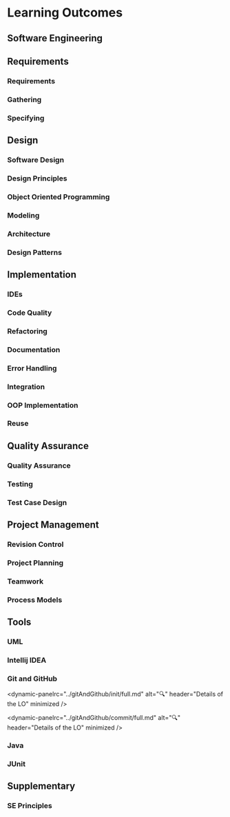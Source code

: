 <link rel="stylesheet" href="{{baseUrl}}/css/textbook.css">

<div class="website-content">

# Learning Outcomes

## Software Engineering

<dynamic-panel src="../softwareEngineering/prosAndCons/full.md" alt=":mag:" header="Details of the LO" minimized /><include src="../softwareEngineering/prosAndCons/outcomes.md" inline />


## Requirements

### Requirements

<dynamic-panel src="../requirements/introduction/full.md" alt=":mag:" header="Details of the LO" minimized /><include src="../requirements/introduction/outcomes.md" inline />

<dynamic-panel src="../requirements/nonFunctionalRequirements/full.md" alt=":mag:" header="Details of the LO" minimized /><include src="../requirements/nonFunctionalRequirements/outcomes.md" inline />

<dynamic-panel src="../requirements/prioritizing/full.md" alt=":mag:" header="Details of the LO" minimized /><include src="../requirements/prioritizing/outcomes.md" inline />

<dynamic-panel src="../requirements/quality/full.md" alt=":mag:" header="Details of the LO" minimized /><include src="../requirements/quality/outcomes.md" inline />


### Gathering

<dynamic-panel src="../gatheringRequirements/brainstorming/full.md" alt=":mag:" header="Details of the LO" minimized /><include src="../gatheringRequirements/brainstorming/outcomes.md" inline />

<dynamic-panel src="../gatheringRequirements/userSurveys/full.md" alt=":mag:" header="Details of the LO" minimized /><include src="../gatheringRequirements/userSurveys/outcomes.md" inline />

<dynamic-panel src="../gatheringRequirements/observation/full.md" alt=":mag:" header="Details of the LO" minimized /><include src="../gatheringRequirements/observation/outcomes.md" inline />

<dynamic-panel src="../gatheringRequirements/interviews/full.md" alt=":mag:" header="Details of the LO" minimized /><include src="../gatheringRequirements/interviews/outcomes.md" inline />

<dynamic-panel src="../gatheringRequirements/focusGroups/full.md" alt=":mag:" header="Details of the LO" minimized /><include src="../gatheringRequirements/focusGroups/outcomes.md" inline />

<dynamic-panel src="../gatheringRequirements/prototyping/full.md" alt=":mag:" header="Details of the LO" minimized /><include src="../gatheringRequirements/prototyping/outcomes.md" inline />

<dynamic-panel src="../gatheringRequirements/productSurveys/full.md" alt=":mag:" header="Details of the LO" minimized /><include src="../gatheringRequirements/productSurveys/outcomes.md" inline />


### Specifying

<dynamic-panel src="../specifyingRequirements/prose/what/full.md" alt=":mag:" header="Details of the LO" minimized /><include src="../specifyingRequirements/prose/what/outcomes.md" inline />

<dynamic-panel src="../specifyingRequirements/featureList/what/full.md" alt=":mag:" header="Details of the LO" minimized /><include src="../specifyingRequirements/featureList/what/outcomes.md" inline />


<dynamic-panel src="../specifyingRequirements/userStories/introduction/full.md" alt=":mag:" header="Details of the LO" minimized /><include src="../specifyingRequirements/userStories/introduction/outcomes.md" inline />

<dynamic-panel src="../specifyingRequirements/userStories/details/full.md" alt=":mag:" header="Details of the LO" minimized /><include src="../specifyingRequirements/userStories/details/outcomes.md" inline />

<dynamic-panel src="../specifyingRequirements/userStories/usage/full.md" alt=":mag:" header="Details of the LO" minimized /><include src="../specifyingRequirements/userStories/usage/outcomes.md" inline />


<dynamic-panel src="../specifyingRequirements/useCases/introduction/full.md" alt=":mag:" header="Details of the LO" minimized /><include src="../specifyingRequirements/useCases/introduction/outcomes.md" inline />

<dynamic-panel src="../specifyingRequirements/useCases/identifying/full.md" alt=":mag:" header="Details of the LO" minimized /><include src="../specifyingRequirements/useCases/identifying/outcomes.md" inline />

<dynamic-panel src="../specifyingRequirements/useCases/details/full.md" alt=":mag:" header="Details of the LO" minimized /><include src="../specifyingRequirements/useCases/details/outcomes.md" inline />

<dynamic-panel src="../specifyingRequirements/useCases/usage/full.md" alt=":mag:" header="Details of the LO" minimized /><include src="../specifyingRequirements/useCases/usage/outcomes.md" inline />


<dynamic-panel src="../specifyingRequirements/glossary/what/full.md" alt=":mag:" header="Details of the LO" minimized /><include src="../specifyingRequirements/glossary/what/outcomes.md" inline />

<dynamic-panel src="../specifyingRequirements/supplementaryRequirements/what/full.md" alt=":mag:" header="Details of the LO" minimized /><include src="../specifyingRequirements/supplementaryRequirements/what/outcomes.md" inline />


## Design

### Software Design

<dynamic-panel src="../design/introduction/basic/full.md" alt=":mag:" header="Details of the LO" minimized /><include src="../design/introduction/basic/outcomes.md" inline />

<dynamic-panel src="../design/introduction/multilevelDesign/full.md" alt=":mag:" header="Details of the LO" minimized /><include src="../design/introduction/multilevelDesign/outcomes.md" inline />

<dynamic-panel src="../design/introduction/topDownBottomUp/full.md" alt=":mag:" header="Details of the LO" minimized /><include src="../design/introduction/topDownBottomUp/outcomes.md" inline />

<dynamic-panel src="../design/introduction/agileDesign/full.md" alt=":mag:" header="Details of the LO" minimized /><include src="../design/introduction/agileDesign/outcomes.md" inline />


### Design Principles

<dynamic-panel src="../designPrinciples/abstraction/what/full.md" alt=":mag:" header="Details of the LO" minimized /><include src="../designPrinciples/abstraction/what/outcomes.md" inline />

<dynamic-panel src="../designPrinciples/coupling/what/full.md" alt=":mag:" header="Details of the LO" minimized /><include src="../designPrinciples/coupling/what/outcomes.md" inline />

<dynamic-panel src="../designPrinciples/coupling/why/full.md" alt=":mag:" header="Details of the LO" minimized /><include src="../designPrinciples/coupling/why/outcomes.md" inline />

<dynamic-panel src="../designPrinciples/coupling/how/full.md" alt=":mag:" header="Details of the LO" minimized /><include src="../designPrinciples/coupling/how/outcomes.md" inline />

<dynamic-panel src="../designPrinciples/coupling/types/full.md" alt=":mag:" header="Details of the LO" minimized /><include src="../designPrinciples/coupling/types/outcomes.md" inline />

<dynamic-panel src="../designPrinciples/cohesion/how/full.md" alt=":mag:" header="Details of the LO" minimized /><include src="../designPrinciples/cohesion/how/outcomes.md" inline />

<dynamic-panel src="../designPrinciples/cohesion/what/full.md" alt=":mag:" header="Details of the LO" minimized /><include src="../designPrinciples/cohesion/what/outcomes.md" inline />

<dynamic-panel src="../designPrinciples/cohesion/why/full.md" alt=":mag:" header="Details of the LO" minimized /><include src="../designPrinciples/cohesion/why/outcomes.md" inline />

<dynamic-panel src="../designPrinciples/dependencyInversionPrinciple/what/full.md" alt=":mag:" header="Details of the LO" minimized /><include src="../designPrinciples/dependencyInversionPrinciple/what/outcomes.md" inline />

<dynamic-panel src="../designPrinciples/openClosedPrinciple/what/full.md" alt=":mag:" header="Details of the LO" minimized /><include src="../designPrinciples/openClosedPrinciple/what/outcomes.md" inline />


### Object Oriented Programming

<dynamic-panel src="../oopDesign/introduction/full.md" alt=":mag:" header="Details of the LO" minimized /><include src="../oopDesign/introduction/outcomes.md" inline />


<dynamic-panel src="../oopDesign/objects/basic/full.md" alt=":mag:" header="Details of the LO" minimized /><include src="../oopDesign/objects/basic/outcomes.md" inline />

<dynamic-panel src="../oopDesign/objects/abstraction/full.md" alt=":mag:" header="Details of the LO" minimized /><include src="../oopDesign/objects/abstraction/outcomes.md" inline />

<dynamic-panel src="../oopDesign/objects/encapsulation/full.md" alt=":mag:" header="Details of the LO" minimized /><include src="../oopDesign/objects/encapsulation/outcomes.md" inline />


<dynamic-panel src="../oopDesign/classes/basic/full.md" alt=":mag:" header="Details of the LO" minimized /><include src="../oopDesign/classes/basic/outcomes.md" inline />

<dynamic-panel src="../oopDesign/classes/classLevelMembers/full.md" alt=":mag:" header="Details of the LO" minimized /><include src="../oopDesign/classes/classLevelMembers/outcomes.md" inline />

<dynamic-panel src="../oopDesign/classes/enumerations/full.md" alt=":mag:" header="Details of the LO" minimized /><include src="../oopDesign/classes/enumerations/outcomes.md" inline />


<dynamic-panel src="../oopDesign/associations/basic/full.md" alt=":mag:" header="Details of the LO" minimized /><include src="../oopDesign/associations/basic/outcomes.md" inline />

<dynamic-panel src="../oopDesign/associations/navigability/full.md" alt=":mag:" header="Details of the LO" minimized /><include src="../oopDesign/associations/navigability/outcomes.md" inline />

<dynamic-panel src="../oopDesign/associations/multiplicity/full.md" alt=":mag:" header="Details of the LO" minimized /><include src="../oopDesign/associations/multiplicity/outcomes.md" inline />

<dynamic-panel src="../oopDesign/associations/dependencies/full.md" alt=":mag:" header="Details of the LO" minimized /><include src="../oopDesign/associations/dependencies/outcomes.md" inline />

<dynamic-panel src="../oopDesign/associations/composition/full.md" alt=":mag:" header="Details of the LO" minimized /><include src="../oopDesign/associations/composition/outcomes.md" inline />

<dynamic-panel src="../oopDesign/associations/aggregation/full.md" alt=":mag:" header="Details of the LO" minimized /><include src="../oopDesign/associations/aggregation/outcomes.md" inline />

<dynamic-panel src="../oopDesign/associations/associationClasses/full.md" alt=":mag:" header="Details of the LO" minimized /><include src="../oopDesign/associations/associationClasses/outcomes.md" inline />


<dynamic-panel src="../oopDesign/inheritance/basic/full.md" alt=":mag:" header="Details of the LO" minimized /><include src="../oopDesign/inheritance/basic/outcomes.md" inline />

<dynamic-panel src="../oopDesign/inheritance/overriding/full.md" alt=":mag:" header="Details of the LO" minimized /><include src="../oopDesign/inheritance/overriding/outcomes.md" inline />

<dynamic-panel src="../oopDesign/inheritance/overloading/full.md" alt=":mag:" header="Details of the LO" minimized /><include src="../oopDesign/inheritance/overloading/outcomes.md" inline />

<dynamic-panel src="../oopDesign/inheritance/interfaces/full.md" alt=":mag:" header="Details of the LO" minimized /><include src="../oopDesign/inheritance/interfaces/outcomes.md" inline />

<dynamic-panel src="../oopDesign/inheritance/abstractClasses/full.md" alt=":mag:" header="Details of the LO" minimized /><include src="../oopDesign/inheritance/abstractClasses/outcomes.md" inline />

<dynamic-panel src="../oopDesign/inheritance/dynamicAndStaticBinding/full.md" alt=":mag:" header="Details of the LO" minimized /><include src="../oopDesign/inheritance/dynamicAndStaticBinding/outcomes.md" inline />

<dynamic-panel src="../oopDesign/inheritance/substitutability/full.md" alt=":mag:" header="Details of the LO" minimized /><include src="../oopDesign/inheritance/substitutability/outcomes.md" inline />


<dynamic-panel src="../oopDesign/polymorphism/introduction/full.md" alt=":mag:" header="Details of the LO" minimized /><include src="../oopDesign/polymorphism/introduction/outcomes.md" inline />

<dynamic-panel src="../oopDesign/polymorphism/basic/full.md" alt=":mag:" header="Details of the LO" minimized /><include src="../oopDesign/polymorphism/basic/outcomes.md" inline />

<dynamic-panel src="../oopDesign/polymorphism/mechanism/full.md" alt=":mag:" header="Details of the LO" minimized /><include src="../oopDesign/polymorphism/mechanism/outcomes.md" inline />


<dynamic-panel src="../oopDesign/conceptualizingSolution/introduction/full.md" alt=":mag:" header="Details of the LO" minimized /><include src="../oopDesign/conceptualizingSolution/introduction/outcomes.md" inline />

<dynamic-panel src="../oopDesign/conceptualizingSolution/basic/full.md" alt=":mag:" header="Details of the LO" minimized /><include src="../oopDesign/conceptualizingSolution/basic/outcomes.md" inline />

<dynamic-panel src="../oopDesign/conceptualizingSolution/intermediate/full.md" alt=":mag:" header="Details of the LO" minimized /><include src="../oopDesign/conceptualizingSolution/intermediate/outcomes.md" inline />


<dynamic-panel src="../oopDesign/faq/full.md" alt=":mag:" header="Details of the LO" minimized /><include src="../oopDesign/faq/outcomes.md" inline />


### Modeling

<dynamic-panel src="../modeling/introduction/what/full.md" alt=":mag:" header="Details of the LO" minimized /><include src="../modeling/introduction/what/outcomes.md" inline />

<dynamic-panel src="../modeling/introduction/how/full.md" alt=":mag:" header="Details of the LO" minimized /><include src="../modeling/introduction/how/outcomes.md" inline />

<dynamic-panel src="../modeling/introduction/umlModels/full.md" alt=":mag:" header="Details of the LO" minimized /><include src="../modeling/introduction/umlModels/outcomes.md" inline />


<dynamic-panel src="../modeling/modelingStructures/classDiagramsBasic/full.md" alt=":mag:" header="Details of the LO" minimized /><include src="../modeling/modelingStructures/classDiagramsBasic/outcomes.md" inline />

<dynamic-panel src="../modeling/modelingStructures/classDiagramsIntermediate/full.md" alt=":mag:" header="Details of the LO" minimized /><include src="../modeling/modelingStructures/classDiagramsIntermediate/outcomes.md" inline />

<dynamic-panel src="../modeling/modelingStructures/classDiagramsAdvanced/full.md" alt=":mag:" header="Details of the LO" minimized /><include src="../modeling/modelingStructures/classDiagramsAdvanced/outcomes.md" inline />


<dynamic-panel src="../modeling/modelingStructures/objectDiagrams/full.md" alt=":mag:" header="Details of the LO" minimized /><include src="../modeling/modelingStructures/objectDiagrams/outcomes.md" inline />


<dynamic-panel src="../modeling/modelingStructures/objectOrientedDomainModels/full.md" alt=":mag:" header="Details of the LO" minimized /><include src="../modeling/modelingStructures/objectOrientedDomainModels/outcomes.md" inline />


<dynamic-panel src="../modeling/modelingStructures/deploymentDiagrams/full.md" alt=":mag:" header="Details of the LO" minimized /><include src="../modeling/modelingStructures/deploymentDiagrams/outcomes.md" inline />

<dynamic-panel src="../modeling/modelingStructures/componentDiagrams/full.md" alt=":mag:" header="Details of the LO" minimized /><include src="../modeling/modelingStructures/componentDiagrams/outcomes.md" inline />

<dynamic-panel src="../modeling/modelingStructures/packageDiagrams/full.md" alt=":mag:" header="Details of the LO" minimized /><include src="../modeling/modelingStructures/packageDiagrams/outcomes.md" inline />

<dynamic-panel src="../modeling/modelingStructures/compositeStructureDiagrams/full.md" alt=":mag:" header="Details of the LO" minimized /><include src="../modeling/modelingStructures/compositeStructureDiagrams/outcomes.md" inline />


<dynamic-panel src="../modeling/modelingBehaviors/activityDiagrams/full.md" alt=":mag:" header="Details of the LO" minimized /><include src="../modeling/modelingBehaviors/activityDiagrams/outcomes.md" inline />


<dynamic-panel src="../modeling/modelingBehaviors/sequenceDiagramsBasic/full.md" alt=":mag:" header="Details of the LO" minimized /><include src="../modeling/modelingBehaviors/sequenceDiagramsBasic/outcomes.md" inline />

<dynamic-panel src="../modeling/modelingBehaviors/sequenceDiagramsIntermediate/full.md" alt=":mag:" header="Details of the LO" minimized /><include src="../modeling/modelingBehaviors/sequenceDiagramsIntermediate/outcomes.md" inline />

<dynamic-panel src="../modeling/modelingBehaviors/sequenceDiagramsAdvanced/full.md" alt=":mag:" header="Details of the LO" minimized /><include src="../modeling/modelingBehaviors/sequenceDiagramsAdvanced/outcomes.md" inline />


<dynamic-panel src="../modeling/modelingBehaviors/useCaseDiagrams/full.md" alt=":mag:" header="Details of the LO" minimized /><include src="../modeling/modelingBehaviors/useCaseDiagrams/outcomes.md" inline />


<dynamic-panel src="../modeling/modelingBehaviors/timingDiagrams/full.md" alt=":mag:" header="Details of the LO" minimized /><include src="../modeling/modelingBehaviors/timingDiagrams/outcomes.md" inline />

<dynamic-panel src="../modeling/modelingBehaviors/interactionOverviewDiagrams/full.md" alt=":mag:" header="Details of the LO" minimized /><include src="../modeling/modelingBehaviors/interactionOverviewDiagrams/outcomes.md" inline />

<dynamic-panel src="../modeling/modelingBehaviors/communicationDiagrams/full.md" alt=":mag:" header="Details of the LO" minimized /><include src="../modeling/modelingBehaviors/communicationDiagrams/outcomes.md" inline />

<dynamic-panel src="../modeling/modelingBehaviors/stateMachineDiagrams/full.md" alt=":mag:" header="Details of the LO" minimized /><include src="../modeling/modelingBehaviors/stateMachineDiagrams/outcomes.md" inline />


### Architecture

<dynamic-panel src="../architecture/introduction/what/full.md" alt=":mag:" header="Details of the LO" minimized /><include src="../architecture/introduction/what/outcomes.md" inline />

<dynamic-panel src="../architecture/architectureDiagrams/reading/full.md" alt=":mag:" header="Details of the LO" minimized /><include src="../architecture/architectureDiagrams/reading/outcomes.md" inline />

<dynamic-panel src="../architecture/architectureDiagrams/drawing/full.md" alt=":mag:" header="Details of the LO" minimized /><include src="../architecture/architectureDiagrams/drawing/outcomes.md" inline />


<dynamic-panel src="../architecture/architecturalStyles/introduction/what/full.md" alt=":mag:" header="Details of the LO" minimized /><include src="../architecture/architecturalStyles/introduction/what/outcomes.md" inline />

<dynamic-panel src="../architecture/architecturalStyles/nTier/what/full.md" alt=":mag:" header="Details of the LO" minimized /><include src="../architecture/architecturalStyles/nTier/what/outcomes.md" inline />

<dynamic-panel src="../architecture/architecturalStyles/clientServer/what/full.md" alt=":mag:" header="Details of the LO" minimized /><include src="../architecture/architecturalStyles/clientServer/what/outcomes.md" inline />

<dynamic-panel src="../architecture/architecturalStyles/transactionProcessing/what/full.md" alt=":mag:" header="Details of the LO" minimized /><include src="../architecture/architecturalStyles/transactionProcessing/what/outcomes.md" inline />

<dynamic-panel src="../architecture/architecturalStyles/serviceOriented/what/full.md" alt=":mag:" header="Details of the LO" minimized /><include src="../architecture/architecturalStyles/serviceOriented/what/outcomes.md" inline />

<dynamic-panel src="../architecture/architecturalStyles/eventDriven/what/full.md" alt=":mag:" header="Details of the LO" minimized /><include src="../architecture/architecturalStyles/eventDriven/what/outcomes.md" inline />

<dynamic-panel src="../architecture/architecturalStyles/more/moreStyles/full.md" alt=":mag:" header="Details of the LO" minimized /><include src="../architecture/architecturalStyles/more/moreStyles/outcomes.md" inline />

<dynamic-panel src="../architecture/architecturalStyles/more/usingStyles/full.md" alt=":mag:" header="Details of the LO" minimized /><include src="../architecture/architecturalStyles/more/usingStyles/outcomes.md" inline />


### Design Patterns

<dynamic-panel src="../designPatterns/introduction/what/full.md" alt=":mag:" header="Details of the LO" minimized /><include src="../designPatterns/introduction/what/outcomes.md" inline />

<dynamic-panel src="../designPatterns/introduction/format/full.md" alt=":mag:" header="Details of the LO" minimized /><include src="../designPatterns/introduction/format/outcomes.md" inline />


<dynamic-panel src="../designPatterns/singleton/what/full.md" alt=":mag:" header="Details of the LO" minimized /><include src="../designPatterns/singleton/what/outcomes.md" inline />

<dynamic-panel src="../designPatterns/singleton/implementation/full.md" alt=":mag:" header="Details of the LO" minimized /><include src="../designPatterns/singleton/implementation/outcomes.md" inline />

<dynamic-panel src="../designPatterns/singleton/application/full.md" alt=":mag:" header="Details of the LO" minimized /><include src="../designPatterns/singleton/application/outcomes.md" inline />

<dynamic-panel src="../designPatterns/singleton/evaluation/full.md" alt=":mag:" header="Details of the LO" minimized /><include src="../designPatterns/singleton/evaluation/outcomes.md" inline />


<dynamic-panel src="../designPatterns/abstractionOccurrence/what/full.md" alt=":mag:" header="Details of the LO" minimized /><include src="../designPatterns/abstractionOccurrence/what/outcomes.md" inline />


<dynamic-panel src="../designPatterns/facade/what/full.md" alt=":mag:" header="Details of the LO" minimized /><include src="../designPatterns/facade/what/outcomes.md" inline />


<dynamic-panel src="../designPatterns/command/what/full.md" alt=":mag:" header="Details of the LO" minimized /><include src="../designPatterns/command/what/outcomes.md" inline />


<dynamic-panel src="../designPatterns/modelViewController/what/full.md" alt=":mag:" header="Details of the LO" minimized /><include src="../designPatterns/modelViewController/what/outcomes.md" inline />


<dynamic-panel src="../designPatterns/observer/what/full.md" alt=":mag:" header="Details of the LO" minimized /><include src="../designPatterns/observer/what/outcomes.md" inline />


<dynamic-panel src="../designPatterns/more/combiningDesignPatterns/full.md" alt=":mag:" header="Details of the LO" minimized /><include src="../designPatterns/more/combiningDesignPatterns/outcomes.md" inline />

<dynamic-panel src="../designPatterns/more/otherDesignPatterns/full.md" alt=":mag:" header="Details of the LO" minimized /><include src="../designPatterns/more/otherDesignPatterns/outcomes.md" inline />

<dynamic-panel src="../designPatterns/more/usingDesignPatterns/full.md" alt=":mag:" header="Details of the LO" minimized /><include src="../designPatterns/more/usingDesignPatterns/outcomes.md" inline />

<dynamic-panel src="../designPatterns/more/otherTypesOfPatterns/full.md" alt=":mag:" header="Details of the LO" minimized /><include src="../designPatterns/more/otherTypesOfPatterns/outcomes.md" inline />


## Implementation

### IDEs

<dynamic-panel src="../ides/introduction/what/full.md" alt=":mag:" header="Details of the LO" minimized /><include src="../ides/introduction/what/outcomes.md" inline />

<dynamic-panel src="../ides/debugging/what/full.md" alt=":mag:" header="Details of the LO" minimized /><include src="../ides/debugging/what/outcomes.md" inline />


### Code Quality

<dynamic-panel src="../codeQuality/introduction/basic/full.md" alt=":mag:" header="Details of the LO" minimized /><include src="../codeQuality/introduction/basic/outcomes.md" inline />


<dynamic-panel src="../codeQuality/maximiseReadability/introduction/full.md" alt=":mag:" header="Details of the LO" minimized /><include src="../codeQuality/maximiseReadability/introduction/outcomes.md" inline />

<dynamic-panel src="../codeQuality/maximiseReadability/basic/full.md" alt=":mag:" header="Details of the LO" minimized /><include src="../codeQuality/maximiseReadability/basic/outcomes.md" inline />

<dynamic-panel src="../codeQuality/maximiseReadability/intermediate/full.md" alt=":mag:" header="Details of the LO" minimized /><include src="../codeQuality/maximiseReadability/intermediate/outcomes.md" inline />

<dynamic-panel src="../codeQuality/maximiseReadability/advanced/full.md" alt=":mag:" header="Details of the LO" minimized /><include src="../codeQuality/maximiseReadability/advanced/outcomes.md" inline />


<dynamic-panel src="../codeQuality/followStandard/introduction/full.md" alt=":mag:" header="Details of the LO" minimized /><include src="../codeQuality/followStandard/introduction/outcomes.md" inline />

<dynamic-panel src="../codeQuality/followStandard/basic/full.md" alt=":mag:" header="Details of the LO" minimized /><include src="../codeQuality/followStandard/basic/outcomes.md" inline />

<dynamic-panel src="../codeQuality/followStandard/intermediate/full.md" alt=":mag:" header="Details of the LO" minimized /><include src="../codeQuality/followStandard/intermediate/outcomes.md" inline />


<dynamic-panel src="../codeQuality/nameWell/introduction/full.md" alt=":mag:" header="Details of the LO" minimized /><include src="../codeQuality/nameWell/introduction/outcomes.md" inline />

<dynamic-panel src="../codeQuality/nameWell/basic/full.md" alt=":mag:" header="Details of the LO" minimized /><include src="../codeQuality/nameWell/basic/outcomes.md" inline />

<dynamic-panel src="../codeQuality/nameWell/intermediate/full.md" alt=":mag:" header="Details of the LO" minimized /><include src="../codeQuality/nameWell/intermediate/outcomes.md" inline />


<dynamic-panel src="../codeQuality/avoidShortcuts/introduction/full.md" alt=":mag:" header="Details of the LO" minimized /><include src="../codeQuality/avoidShortcuts/introduction/outcomes.md" inline />

<dynamic-panel src="../codeQuality/avoidShortcuts/basic/full.md" alt=":mag:" header="Details of the LO" minimized /><include src="../codeQuality/avoidShortcuts/basic/outcomes.md" inline />

<dynamic-panel src="../codeQuality/avoidShortcuts/intermediate/full.md" alt=":mag:" header="Details of the LO" minimized /><include src="../codeQuality/avoidShortcuts/intermediate/outcomes.md" inline />


<dynamic-panel src="../codeQuality/commentMinimally/introduction/full.md" alt=":mag:" header="Details of the LO" minimized /><include src="../codeQuality/commentMinimally/introduction/outcomes.md" inline />

<dynamic-panel src="../codeQuality/commentMinimally/basic/full.md" alt=":mag:" header="Details of the LO" minimized /><include src="../codeQuality/commentMinimally/basic/outcomes.md" inline />

<dynamic-panel src="../codeQuality/commentMinimally/intermediate/full.md" alt=":mag:" header="Details of the LO" minimized /><include src="../codeQuality/commentMinimally/intermediate/outcomes.md" inline />


### Refactoring

<dynamic-panel src="../refactoring/what/full.md" alt=":mag:" header="Details of the LO" minimized /><include src="../refactoring/what/outcomes.md" inline />

<dynamic-panel src="../refactoring/how/full.md" alt=":mag:" header="Details of the LO" minimized /><include src="../refactoring/how/outcomes.md" inline />

<dynamic-panel src="../refactoring/when/full.md" alt=":mag:" header="Details of the LO" minimized /><include src="../refactoring/when/outcomes.md" inline />


### Documentation

<dynamic-panel src="../documentation/introduction/what/full.md" alt=":mag:" header="Details of the LO" minimized /><include src="../documentation/introduction/what/outcomes.md" inline />


<dynamic-panel src="../documentation/guidelines/goTopDown/what/full.md" alt=":mag:" header="Details of the LO" minimized /><include src="../documentation/guidelines/goTopDown/what/outcomes.md" inline />

<dynamic-panel src="../documentation/guidelines/goTopDown/why/full.md" alt=":mag:" header="Details of the LO" minimized /><include src="../documentation/guidelines/goTopDown/why/outcomes.md" inline />

<dynamic-panel src="../documentation/guidelines/goTopDown/how/full.md" alt=":mag:" header="Details of the LO" minimized /><include src="../documentation/guidelines/goTopDown/how/outcomes.md" inline />


<dynamic-panel src="../documentation/guidelines/aimForComprehensibility/what/full.md" alt=":mag:" header="Details of the LO" minimized /><include src="../documentation/guidelines/aimForComprehensibility/what/outcomes.md" inline />

<dynamic-panel src="../documentation/guidelines/aimForComprehensibility/how/full.md" alt=":mag:" header="Details of the LO" minimized /><include src="../documentation/guidelines/aimForComprehensibility/how/outcomes.md" inline />


<dynamic-panel src="../documentation/guidelines/documentMinimally/how/full.md" alt=":mag:" header="Details of the LO" minimized /><include src="../documentation/guidelines/documentMinimally/how/outcomes.md" inline />

<dynamic-panel src="../documentation/guidelines/documentMinimally/what/full.md" alt=":mag:" header="Details of the LO" minimized /><include src="../documentation/guidelines/documentMinimally/what/outcomes.md" inline />


<dynamic-panel src="../documentation/tools/javaDoc/how/full.md" alt=":mag:" header="Details of the LO" minimized /><include src="../documentation/tools/javaDoc/how/outcomes.md" inline />

<dynamic-panel src="../documentation/tools/javaDoc/what/full.md" alt=":mag:" header="Details of the LO" minimized /><include src="../documentation/tools/javaDoc/what/outcomes.md" inline />


<dynamic-panel src="../documentation/tools/markdown/what/full.md" alt=":mag:" header="Details of the LO" minimized /><include src="../documentation/tools/markdown/what/outcomes.md" inline />

<dynamic-panel src="../documentation/tools/markdown/how/full.md" alt=":mag:" header="Details of the LO" minimized /><include src="../documentation/tools/markdown/how/outcomes.md" inline />


<dynamic-panel src="../documentation/tools/asciiDoc/what/full.md" alt=":mag:" header="Details of the LO" minimized /><include src="../documentation/tools/asciiDoc/what/outcomes.md" inline />


### Error Handling

<dynamic-panel src="../errorHandling/introduction/what/full.md" alt=":mag:" header="Details of the LO" minimized /><include src="../errorHandling/introduction/what/outcomes.md" inline />


<dynamic-panel src="../errorHandling/exceptions/what/full.md" alt=":mag:" header="Details of the LO" minimized /><include src="../errorHandling/exceptions/what/outcomes.md" inline />

<dynamic-panel src="../errorHandling/exceptions/how/full.md" alt=":mag:" header="Details of the LO" minimized /><include src="../errorHandling/exceptions/how/outcomes.md" inline />

<dynamic-panel src="../errorHandling/exceptions/when/full.md" alt=":mag:" header="Details of the LO" minimized /><include src="../errorHandling/exceptions/when/outcomes.md" inline />


<dynamic-panel src="../errorHandling/assertions/what/full.md" alt=":mag:" header="Details of the LO" minimized /><include src="../errorHandling/assertions/what/outcomes.md" inline />

<dynamic-panel src="../errorHandling/assertions/how/full.md" alt=":mag:" header="Details of the LO" minimized /><include src="../errorHandling/assertions/how/outcomes.md" inline />

<dynamic-panel src="../errorHandling/assertions/when/full.md" alt=":mag:" header="Details of the LO" minimized /><include src="../errorHandling/assertions/when/outcomes.md" inline />


<dynamic-panel src="../errorHandling/logging/what/full.md" alt=":mag:" header="Details of the LO" minimized /><include src="../errorHandling/logging/what/outcomes.md" inline />

<dynamic-panel src="../errorHandling/logging/why/full.md" alt=":mag:" header="Details of the LO" minimized /><include src="../errorHandling/logging/why/outcomes.md" inline />

<dynamic-panel src="../errorHandling/logging/how/full.md" alt=":mag:" header="Details of the LO" minimized /><include src="../errorHandling/logging/how/outcomes.md" inline />


<dynamic-panel src="../errorHandling/assertions/exceptionsVsAssertions/full.md" alt=":mag:" header="Details of the LO" minimized /><include src="../errorHandling/assertions/exceptionsVsAssertions/outcomes.md" inline />


<dynamic-panel src="../errorHandling/defensiveProgramming/what/full.md" alt=":mag:" header="Details of the LO" minimized /><include src="../errorHandling/defensiveProgramming/what/outcomes.md" inline />

<dynamic-panel src="../errorHandling/defensiveProgramming/compulsoryAssociations/full.md" alt=":mag:" header="Details of the LO" minimized /><include src="../errorHandling/defensiveProgramming/compulsoryAssociations/outcomes.md" inline />

<dynamic-panel src="../errorHandling/defensiveProgramming/1to1Associations/full.md" alt=":mag:" header="Details of the LO" minimized /><include src="../errorHandling/defensiveProgramming/1to1Associations/outcomes.md" inline />

<dynamic-panel src="../errorHandling/defensiveProgramming/referentialIntegrity/full.md" alt=":mag:" header="Details of the LO" minimized /><include src="../errorHandling/defensiveProgramming/referentialIntegrity/outcomes.md" inline />

<dynamic-panel src="../errorHandling/defensiveProgramming/when/full.md" alt=":mag:" header="Details of the LO" minimized /><include src="../errorHandling/defensiveProgramming/when/outcomes.md" inline />


<dynamic-panel src="../errorHandling/designByContract/what/full.md" alt=":mag:" header="Details of the LO" minimized /><include src="../errorHandling/designByContract/what/outcomes.md" inline />


### Integration

<dynamic-panel src="../integration/introduction/what/full.md" alt=":mag:" header="Details of the LO" minimized /><include src="../integration/introduction/what/outcomes.md" inline />


<dynamic-panel src="../integration/approaches/lateVsEarly/full.md" alt=":mag:" header="Details of the LO" minimized /><include src="../integration/approaches/lateVsEarly/outcomes.md" inline />

<dynamic-panel src="../integration/approaches/bigBangVsIncremental/full.md" alt=":mag:" header="Details of the LO" minimized /><include src="../integration/approaches/bigBangVsIncremental/outcomes.md" inline />

<dynamic-panel src="../integration/approaches/topDownVsBottomUp/full.md" alt=":mag:" header="Details of the LO" minimized /><include src="../integration/approaches/topDownVsBottomUp/outcomes.md" inline />


<dynamic-panel src="../integration/buildAutomation/what/full.md" alt=":mag:" header="Details of the LO" minimized /><include src="../integration/buildAutomation/what/outcomes.md" inline />

<dynamic-panel src="../integration/buildAutomation/continuousIntegrationDeployment/full.md" alt=":mag:" header="Details of the LO" minimized /><include src="../integration/buildAutomation/continuousIntegrationDeployment/outcomes.md" inline />


### OOP Implementation

<dynamic-panel src="../oopImplementation/classes/full.md" alt=":mag:" header="Details of the LO" minimized /><include src="../oopImplementation/classes/outcomes.md" inline />

<dynamic-panel src="../oopImplementation/associations/full.md" alt=":mag:" header="Details of the LO" minimized /><include src="../oopImplementation/associations/outcomes.md" inline />

<dynamic-panel src="../oopImplementation/dependencies/full.md" alt=":mag:" header="Details of the LO" minimized /><include src="../oopImplementation/dependencies/outcomes.md" inline />

<dynamic-panel src="../oopImplementation/composition/full.md" alt=":mag:" header="Details of the LO" minimized /><include src="../oopImplementation/composition/outcomes.md" inline />

<dynamic-panel src="../oopImplementation/aggregation/full.md" alt=":mag:" header="Details of the LO" minimized /><include src="../oopImplementation/aggregation/outcomes.md" inline />

<dynamic-panel src="../oopImplementation/associationClasses/full.md" alt=":mag:" header="Details of the LO" minimized /><include src="../oopImplementation/associationClasses/outcomes.md" inline />

<dynamic-panel src="../oopImplementation/inheritance/full.md" alt=":mag:" header="Details of the LO" minimized /><include src="../oopImplementation/inheritance/outcomes.md" inline />

<dynamic-panel src="../oopImplementation/overriding/full.md" alt=":mag:" header="Details of the LO" minimized /><include src="../oopImplementation/overriding/outcomes.md" inline />

<dynamic-panel src="../oopImplementation/overloading/full.md" alt=":mag:" header="Details of the LO" minimized /><include src="../oopImplementation/overloading/outcomes.md" inline />

<dynamic-panel src="../oopImplementation/interfaces/full.md" alt=":mag:" header="Details of the LO" minimized /><include src="../oopImplementation/interfaces/outcomes.md" inline />

<dynamic-panel src="../oopImplementation/abstractClasses/full.md" alt=":mag:" header="Details of the LO" minimized /><include src="../oopImplementation/abstractClasses/outcomes.md" inline />

<dynamic-panel src="../oopImplementation/polymorphism/full.md" alt=":mag:" header="Details of the LO" minimized /><include src="../oopImplementation/polymorphism/outcomes.md" inline />

<dynamic-panel src="../oopImplementation/substitutability/full.md" alt=":mag:" header="Details of the LO" minimized /><include src="../oopImplementation/substitutability/outcomes.md" inline />


### Reuse

<dynamic-panel src="../reuse/introduction/what/full.md" alt=":mag:" header="Details of the LO" minimized /><include src="../reuse/introduction/what/outcomes.md" inline />

<dynamic-panel src="../reuse/introduction/when/full.md" alt=":mag:" header="Details of the LO" minimized /><include src="../reuse/introduction/when/outcomes.md" inline />


<dynamic-panel src="../reuse/apis/what/full.md" alt=":mag:" header="Details of the LO" minimized /><include src="../reuse/apis/what/outcomes.md" inline />

<dynamic-panel src="../reuse/apis/designingAPIs/full.md" alt=":mag:" header="Details of the LO" minimized /><include src="../reuse/apis/designingAPIs/outcomes.md" inline />


<dynamic-panel src="../reuse/libraries/what/full.md" alt=":mag:" header="Details of the LO" minimized /><include src="../reuse/libraries/what/outcomes.md" inline />

<dynamic-panel src="../reuse/libraries/how/full.md" alt=":mag:" header="Details of the LO" minimized /><include src="../reuse/libraries/how/outcomes.md" inline />


<dynamic-panel src="../reuse/frameworks/what/full.md" alt=":mag:" header="Details of the LO" minimized /><include src="../reuse/frameworks/what/outcomes.md" inline />

<dynamic-panel src="../reuse/frameworks/frameworksVsLibraries/full.md" alt=":mag:" header="Details of the LO" minimized /><include src="../reuse/frameworks/frameworksVsLibraries/outcomes.md" inline />


<dynamic-panel src="../reuse/platforms/what/full.md" alt=":mag:" header="Details of the LO" minimized /><include src="../reuse/platforms/what/outcomes.md" inline />


<dynamic-panel src="../reuse/cloudComputing/what/full.md" alt=":mag:" header="Details of the LO" minimized /><include src="../reuse/cloudComputing/what/outcomes.md" inline />

<dynamic-panel src="../reuse/cloudComputing/services/full.md" alt=":mag:" header="Details of the LO" minimized /><include src="../reuse/cloudComputing/services/outcomes.md" inline />


## Quality Assurance

### Quality Assurance

<dynamic-panel src="../qualityAssurance/introduction/what/full.md" alt=":mag:" header="Details of the LO" minimized /><include src="../qualityAssurance/introduction/what/outcomes.md" inline />

<dynamic-panel src="../qualityAssurance/introduction/validationVsVerification/full.md" alt=":mag:" header="Details of the LO" minimized /><include src="../qualityAssurance/introduction/validationVsVerification/outcomes.md" inline />


<dynamic-panel src="../qualityAssurance/codeReviews/what/full.md" alt=":mag:" header="Details of the LO" minimized /><include src="../qualityAssurance/codeReviews/what/outcomes.md" inline />

<dynamic-panel src="../qualityAssurance/staticAnalysis/what/full.md" alt=":mag:" header="Details of the LO" minimized /><include src="../qualityAssurance/staticAnalysis/what/outcomes.md" inline />

<dynamic-panel src="../qualityAssurance/formalVerification/what/full.md" alt=":mag:" header="Details of the LO" minimized /><include src="../qualityAssurance/formalVerification/what/outcomes.md" inline />


### Testing

<dynamic-panel src="../testing/introduction/what/full.md" alt=":mag:" header="Details of the LO" minimized /><include src="../testing/introduction/what/outcomes.md" inline />

<dynamic-panel src="../testing/introduction/testability/full.md" alt=":mag:" header="Details of the LO" minimized /><include src="../testing/introduction/testability/outcomes.md" inline />


<dynamic-panel src="../testing/testingTypes/unitTesting/what/full.md" alt=":mag:" header="Details of the LO" minimized /><include src="../testing/testingTypes/unitTesting/what/outcomes.md" inline />

<dynamic-panel src="../testing/testingTypes/unitTesting/stubs/full.md" alt=":mag:" header="Details of the LO" minimized /><include src="../testing/testingTypes/unitTesting/stubs/outcomes.md" inline />

<dynamic-panel src="../testing/testingTypes/unitTesting/mocks/full.md" alt=":mag:" header="Details of the LO" minimized /><include src="../testing/testingTypes/unitTesting/mocks/outcomes.md" inline />


<dynamic-panel src="../testing/testingTypes/integrationTesting/what/full.md" alt=":mag:" header="Details of the LO" minimized /><include src="../testing/testingTypes/integrationTesting/what/outcomes.md" inline />


<dynamic-panel src="../testing/testingTypes/systemTesting/what/full.md" alt=":mag:" header="Details of the LO" minimized /><include src="../testing/testingTypes/systemTesting/what/outcomes.md" inline />


<dynamic-panel src="../testing/testingTypes/alphaBetaTesting/what/full.md" alt=":mag:" header="Details of the LO" minimized /><include src="../testing/testingTypes/alphaBetaTesting/what/outcomes.md" inline />

<dynamic-panel src="../testing/testingTypes/dogfooding/what/full.md" alt=":mag:" header="Details of the LO" minimized /><include src="../testing/testingTypes/dogfooding/what/outcomes.md" inline />

<dynamic-panel src="../testing/testingTypes/developerTesting/what/full.md" alt=":mag:" header="Details of the LO" minimized /><include src="../testing/testingTypes/developerTesting/what/outcomes.md" inline />

<dynamic-panel src="../testing/testingTypes/developerTesting/why/full.md" alt=":mag:" header="Details of the LO" minimized /><include src="../testing/testingTypes/developerTesting/why/outcomes.md" inline />


<dynamic-panel src="../testing/testingTypes/exploratoryVsScriptedTesting/what/full.md" alt=":mag:" header="Details of the LO" minimized /><include src="../testing/testingTypes/exploratoryVsScriptedTesting/what/outcomes.md" inline />

<dynamic-panel src="../testing/testingTypes/exploratoryVsScriptedTesting/when/full.md" alt=":mag:" header="Details of the LO" minimized /><include src="../testing/testingTypes/exploratoryVsScriptedTesting/when/outcomes.md" inline />


<dynamic-panel src="../testing/testingTypes/acceptanceTesting/what/full.md" alt=":mag:" header="Details of the LO" minimized /><include src="../testing/testingTypes/acceptanceTesting/what/outcomes.md" inline />

<dynamic-panel src="../testing/testingTypes/acceptanceTesting/acceptanceVsSystemTesting/full.md" alt=":mag:" header="Details of the LO" minimized /><include src="../testing/testingTypes/acceptanceTesting/acceptanceVsSystemTesting/outcomes.md" inline />


<dynamic-panel src="../testing/testingTypes/regressionTesting/what/full.md" alt=":mag:" header="Details of the LO" minimized /><include src="../testing/testingTypes/regressionTesting/what/outcomes.md" inline />


<dynamic-panel src="../testing/testAutomation/what/full.md" alt=":mag:" header="Details of the LO" minimized /><include src="../testing/testAutomation/what/outcomes.md" inline />

<dynamic-panel src="../testing/testAutomation/testingTextUis/full.md" alt=":mag:" header="Details of the LO" minimized /><include src="../testing/testAutomation/testingTextUis/outcomes.md" inline />

<dynamic-panel src="../testing/testAutomation/usingTestDrivers/full.md" alt=":mag:" header="Details of the LO" minimized /><include src="../testing/testAutomation/usingTestDrivers/outcomes.md" inline />

<dynamic-panel src="../testing/testAutomation/tools/full.md" alt=":mag:" header="Details of the LO" minimized /><include src="../testing/testAutomation/tools/outcomes.md" inline />

<dynamic-panel src="../testing/testAutomation/testingGuis/full.md" alt=":mag:" header="Details of the LO" minimized /><include src="../testing/testAutomation/testingGuis/outcomes.md" inline />


<dynamic-panel src="../testing/testCoverage/what/full.md" alt=":mag:" header="Details of the LO" minimized /><include src="../testing/testCoverage/what/outcomes.md" inline />

<dynamic-panel src="../testing/testCoverage/how/full.md" alt=":mag:" header="Details of the LO" minimized /><include src="../testing/testCoverage/how/outcomes.md" inline />


<dynamic-panel src="../testing/dependencyInjection/what/full.md" alt=":mag:" header="Details of the LO" minimized /><include src="../testing/dependencyInjection/what/outcomes.md" inline />

<dynamic-panel src="../testing/dependencyInjection/how/full.md" alt=":mag:" header="Details of the LO" minimized /><include src="../testing/dependencyInjection/how/outcomes.md" inline />


<dynamic-panel src="../testing/tdd/what/full.md" alt=":mag:" header="Details of the LO" minimized /><include src="../testing/tdd/what/outcomes.md" inline />

<dynamic-panel src="../testing/tdd/how/full.md" alt=":mag:" header="Details of the LO" minimized /><include src="../testing/tdd/how/outcomes.md" inline />


### Test Case Design

<dynamic-panel src="../testCaseDesign/introduction/what/full.md" alt=":mag:" header="Details of the LO" minimized /><include src="../testCaseDesign/introduction/what/outcomes.md" inline />

<dynamic-panel src="../testCaseDesign/introduction/positiveVsNegative/full.md" alt=":mag:" header="Details of the LO" minimized /><include src="../testCaseDesign/introduction/positiveVsNegative/outcomes.md" inline />

<dynamic-panel src="../testCaseDesign/introduction/blackVsGlass/full.md" alt=":mag:" header="Details of the LO" minimized /><include src="../testCaseDesign/introduction/blackVsGlass/outcomes.md" inline />


<dynamic-panel src="../testCaseDesign/equivalencePartitions/what/full.md" alt=":mag:" header="Details of the LO" minimized /><include src="../testCaseDesign/equivalencePartitions/what/outcomes.md" inline />

<dynamic-panel src="../testCaseDesign/equivalencePartitions/basic/full.md" alt=":mag:" header="Details of the LO" minimized /><include src="../testCaseDesign/equivalencePartitions/basic/outcomes.md" inline />

<dynamic-panel src="../testCaseDesign/equivalencePartitions/intermediate/full.md" alt=":mag:" header="Details of the LO" minimized /><include src="../testCaseDesign/equivalencePartitions/intermediate/outcomes.md" inline />


<dynamic-panel src="../testCaseDesign/boundaryValueAnalysis/what/full.md" alt=":mag:" header="Details of the LO" minimized /><include src="../testCaseDesign/boundaryValueAnalysis/what/outcomes.md" inline />

<dynamic-panel src="../testCaseDesign/boundaryValueAnalysis/how/full.md" alt=":mag:" header="Details of the LO" minimized /><include src="../testCaseDesign/boundaryValueAnalysis/how/outcomes.md" inline />


<dynamic-panel src="../testCaseDesign/combiningTestInputs/why/full.md" alt=":mag:" header="Details of the LO" minimized /><include src="../testCaseDesign/combiningTestInputs/why/outcomes.md" inline />

<dynamic-panel src="../testCaseDesign/combiningTestInputs/combinationStrategies/full.md" alt=":mag:" header="Details of the LO" minimized /><include src="../testCaseDesign/combiningTestInputs/combinationStrategies/outcomes.md" inline />

<dynamic-panel src="../testCaseDesign/combiningTestInputs/heuristicValid/full.md" alt=":mag:" header="Details of the LO" minimized /><include src="../testCaseDesign/combiningTestInputs/heuristicValid/outcomes.md" inline />

<dynamic-panel src="../testCaseDesign/combiningTestInputs/heuristicInvalid/full.md" alt=":mag:" header="Details of the LO" minimized /><include src="../testCaseDesign/combiningTestInputs/heuristicInvalid/outcomes.md" inline />

<dynamic-panel src="../testCaseDesign/combiningTestInputs/mix/full.md" alt=":mag:" header="Details of the LO" minimized /><include src="../testCaseDesign/combiningTestInputs/mix/outcomes.md" inline />


<dynamic-panel src="../testCaseDesign/more/testingUseCases/full.md" alt=":mag:" header="Details of the LO" minimized /><include src="../testCaseDesign/more/testingUseCases/outcomes.md" inline />


<dynamic-panel src="../testCaseDesign/summary/recap/full.md" alt=":mag:" header="Details of the LO" minimized /><include src="../testCaseDesign/summary/recap/outcomes.md" inline />

<dynamic-panel src="../testCaseDesign/summary/exercises/full.md" alt=":mag:" header="Details of the LO" minimized /><include src="../testCaseDesign/summary/exercises/outcomes.md" inline />


## Project Management

### Revision Control

<dynamic-panel src="../revisionControl/what/full.md" alt=":mag:" header="Details of the LO" minimized /><include src="../revisionControl/what/outcomes.md" inline />

<dynamic-panel src="../revisionControl/otherNames/full.md" alt=":mag:" header="Details of the LO" minimized /><include src="../revisionControl/otherNames/outcomes.md" inline />

<dynamic-panel src="../revisionControl/repositories/full.md" alt=":mag:" header="Details of the LO" minimized /><include src="../revisionControl/repositories/outcomes.md" inline />

<dynamic-panel src="../revisionControl/savingHistory/full.md" alt=":mag:" header="Details of the LO" minimized /><include src="../revisionControl/savingHistory/outcomes.md" inline />

<dynamic-panel src="../revisionControl/usingHistory/full.md" alt=":mag:" header="Details of the LO" minimized /><include src="../revisionControl/usingHistory/outcomes.md" inline />

<dynamic-panel src="../revisionControl/remoteRepositories/full.md" alt=":mag:" header="Details of the LO" minimized /><include src="../revisionControl/remoteRepositories/outcomes.md" inline />

<dynamic-panel src="../revisionControl/branching/full.md" alt=":mag:" header="Details of the LO" minimized /><include src="../revisionControl/branching/outcomes.md" inline />

<dynamic-panel src="../revisionControl/drcsVsCrcs/full.md" alt=":mag:" header="Details of the LO" minimized /><include src="../revisionControl/drcsVsCrcs/outcomes.md" inline />

<dynamic-panel src="../revisionControl/forkingWorkflow/full.md" alt=":mag:" header="Details of the LO" minimized /><include src="../revisionControl/forkingWorkflow/outcomes.md" inline />

<dynamic-panel src="../revisionControl/featureBranchFlow/full.md" alt=":mag:" header="Details of the LO" minimized /><include src="../revisionControl/featureBranchFlow/outcomes.md" inline />

<dynamic-panel src="../revisionControl/centralizedFlow/full.md" alt=":mag:" header="Details of the LO" minimized /><include src="../revisionControl/centralizedFlow/outcomes.md" inline />


### Project Planning

<dynamic-panel src="../projectPlanning/workBreakdownStructure/full.md" alt=":mag:" header="Details of the LO" minimized /><include src="../projectPlanning/workBreakdownStructure/outcomes.md" inline />

<dynamic-panel src="../projectPlanning/milestones/full.md" alt=":mag:" header="Details of the LO" minimized /><include src="../projectPlanning/milestones/outcomes.md" inline />

<dynamic-panel src="../projectPlanning/buffers/full.md" alt=":mag:" header="Details of the LO" minimized /><include src="../projectPlanning/buffers/outcomes.md" inline />

<dynamic-panel src="../projectPlanning/issueTrackers/full.md" alt=":mag:" header="Details of the LO" minimized /><include src="../projectPlanning/issueTrackers/outcomes.md" inline />

<dynamic-panel src="../projectPlanning/ganttCharts/full.md" alt=":mag:" header="Details of the LO" minimized /><include src="../projectPlanning/ganttCharts/outcomes.md" inline />

<dynamic-panel src="../projectPlanning/pertCharts/full.md" alt=":mag:" header="Details of the LO" minimized /><include src="../projectPlanning/pertCharts/outcomes.md" inline />


### Teamwork

<dynamic-panel src="../teamwork/teamStructures/full.md" alt=":mag:" header="Details of the LO" minimized /><include src="../teamwork/teamStructures/outcomes.md" inline />


### Process Models

<dynamic-panel src="../processModels/introduction/what/full.md" alt=":mag:" header="Details of the LO" minimized /><include src="../processModels/introduction/what/outcomes.md" inline />

<dynamic-panel src="../processModels/introduction/sequentialModels/full.md" alt=":mag:" header="Details of the LO" minimized /><include src="../processModels/introduction/sequentialModels/outcomes.md" inline />

<dynamic-panel src="../processModels/introduction/iterativeModels/full.md" alt=":mag:" header="Details of the LO" minimized /><include src="../processModels/introduction/iterativeModels/outcomes.md" inline />

<dynamic-panel src="../processModels/introduction/agileModels/full.md" alt=":mag:" header="Details of the LO" minimized /><include src="../processModels/introduction/agileModels/outcomes.md" inline />


<dynamic-panel src="../processModels/exampleProcessModels/xp/full.md" alt=":mag:" header="Details of the LO" minimized /><include src="../processModels/exampleProcessModels/xp/outcomes.md" inline />

<dynamic-panel src="../processModels/exampleProcessModels/scrum/full.md" alt=":mag:" header="Details of the LO" minimized /><include src="../processModels/exampleProcessModels/scrum/outcomes.md" inline />

<dynamic-panel src="../processModels/exampleProcessModels/unifiedProcess/full.md" alt=":mag:" header="Details of the LO" minimized /><include src="../processModels/exampleProcessModels/unifiedProcess/outcomes.md" inline />


<dynamic-panel src="../processModels/more/cmmi/full.md" alt=":mag:" header="Details of the LO" minimized /><include src="../processModels/more/cmmi/outcomes.md" inline />


<dynamic-panel src="../processModels/summary/recap/full.md" alt=":mag:" header="Details of the LO" minimized /><include src="../processModels/summary/recap/outcomes.md" inline />


## Tools

### UML

<dynamic-panel src="../uml/classDiagrams/introduction/what/full.md" alt=":mag:" header="Details of the LO" minimized /><include src="../uml/classDiagrams/introduction/what/outcomes.md" inline />


<dynamic-panel src="../uml/classDiagrams/classes/what/full.md" alt=":mag:" header="Details of the LO" minimized /><include src="../uml/classDiagrams/classes/what/outcomes.md" inline />


<dynamic-panel src="../uml/classDiagrams/associations/basic/full.md" alt=":mag:" header="Details of the LO" minimized /><include src="../uml/classDiagrams/associations/basic/outcomes.md" inline />

<dynamic-panel src="../uml/classDiagrams/associations/navigability/full.md" alt=":mag:" header="Details of the LO" minimized /><include src="../uml/classDiagrams/associations/navigability/outcomes.md" inline />

<dynamic-panel src="../uml/classDiagrams/associations/roles/full.md" alt=":mag:" header="Details of the LO" minimized /><include src="../uml/classDiagrams/associations/roles/outcomes.md" inline />

<dynamic-panel src="../uml/classDiagrams/associations/labels/full.md" alt=":mag:" header="Details of the LO" minimized /><include src="../uml/classDiagrams/associations/labels/outcomes.md" inline />

<dynamic-panel src="../uml/classDiagrams/associations/multiplicity/full.md" alt=":mag:" header="Details of the LO" minimized /><include src="../uml/classDiagrams/associations/multiplicity/outcomes.md" inline />


<dynamic-panel src="../uml/classDiagrams/dependencies/what/full.md" alt=":mag:" header="Details of the LO" minimized /><include src="../uml/classDiagrams/dependencies/what/outcomes.md" inline />


<dynamic-panel src="../uml/classDiagrams/associationsAsAttributes/what/full.md" alt=":mag:" header="Details of the LO" minimized /><include src="../uml/classDiagrams/associationsAsAttributes/what/outcomes.md" inline />


<dynamic-panel src="../uml/classDiagrams/enumerations/what/full.md" alt=":mag:" header="Details of the LO" minimized /><include src="../uml/classDiagrams/enumerations/what/outcomes.md" inline />


<dynamic-panel src="../uml/classDiagrams/classLevelMembers/what/full.md" alt=":mag:" header="Details of the LO" minimized /><include src="../uml/classDiagrams/classLevelMembers/what/outcomes.md" inline />


<dynamic-panel src="../uml/classDiagrams/associationClasses/what/full.md" alt=":mag:" header="Details of the LO" minimized /><include src="../uml/classDiagrams/associationClasses/what/outcomes.md" inline />


<dynamic-panel src="../uml/classDiagrams/composition/what/full.md" alt=":mag:" header="Details of the LO" minimized /><include src="../uml/classDiagrams/composition/what/outcomes.md" inline />


<dynamic-panel src="../uml/classDiagrams/aggregation/what/full.md" alt=":mag:" header="Details of the LO" minimized /><include src="../uml/classDiagrams/aggregation/what/outcomes.md" inline />


<dynamic-panel src="../uml/classDiagrams/classInheritance/what/full.md" alt=":mag:" header="Details of the LO" minimized /><include src="../uml/classDiagrams/classInheritance/what/outcomes.md" inline />

<dynamic-panel src="../uml/classDiagrams/abstractClasses/what/full.md" alt=":mag:" header="Details of the LO" minimized /><include src="../uml/classDiagrams/abstractClasses/what/outcomes.md" inline />

<dynamic-panel src="../uml/classDiagrams/interfaces/what/full.md" alt=":mag:" header="Details of the LO" minimized /><include src="../uml/classDiagrams/interfaces/what/outcomes.md" inline />


<dynamic-panel src="../uml/sequenceDiagrams/introduction/full.md" alt=":mag:" header="Details of the LO" minimized /><include src="../uml/sequenceDiagrams/introduction/outcomes.md" inline />

<dynamic-panel src="../uml/sequenceDiagrams/basic/full.md" alt=":mag:" header="Details of the LO" minimized /><include src="../uml/sequenceDiagrams/basic/outcomes.md" inline />

<dynamic-panel src="../uml/sequenceDiagrams/objectCreation/full.md" alt=":mag:" header="Details of the LO" minimized /><include src="../uml/sequenceDiagrams/objectCreation/outcomes.md" inline />

<dynamic-panel src="../uml/sequenceDiagrams/objectDeletion/full.md" alt=":mag:" header="Details of the LO" minimized /><include src="../uml/sequenceDiagrams/objectDeletion/outcomes.md" inline />

<dynamic-panel src="../uml/sequenceDiagrams/loops/full.md" alt=":mag:" header="Details of the LO" minimized /><include src="../uml/sequenceDiagrams/loops/outcomes.md" inline />

<dynamic-panel src="../uml/sequenceDiagrams/selfInvocation/full.md" alt=":mag:" header="Details of the LO" minimized /><include src="../uml/sequenceDiagrams/selfInvocation/outcomes.md" inline />

<dynamic-panel src="../uml/sequenceDiagrams/alternativePaths/full.md" alt=":mag:" header="Details of the LO" minimized /><include src="../uml/sequenceDiagrams/alternativePaths/outcomes.md" inline />

<dynamic-panel src="../uml/sequenceDiagrams/optionalPaths/full.md" alt=":mag:" header="Details of the LO" minimized /><include src="../uml/sequenceDiagrams/optionalPaths/outcomes.md" inline />

<dynamic-panel src="../uml/sequenceDiagrams/parallelPaths/full.md" alt=":mag:" header="Details of the LO" minimized /><include src="../uml/sequenceDiagrams/parallelPaths/outcomes.md" inline />

<dynamic-panel src="../uml/sequenceDiagrams/referenceFrames/full.md" alt=":mag:" header="Details of the LO" minimized /><include src="../uml/sequenceDiagrams/referenceFrames/outcomes.md" inline />

<dynamic-panel src="../uml/sequenceDiagrams/minimalNotation/full.md" alt=":mag:" header="Details of the LO" minimized /><include src="../uml/sequenceDiagrams/minimalNotation/outcomes.md" inline />


<dynamic-panel src="../uml/objectDiagrams/introduction/full.md" alt=":mag:" header="Details of the LO" minimized /><include src="../uml/objectDiagrams/introduction/outcomes.md" inline />

<dynamic-panel src="../uml/objectDiagrams/objects/full.md" alt=":mag:" header="Details of the LO" minimized /><include src="../uml/objectDiagrams/objects/outcomes.md" inline />

<dynamic-panel src="../uml/objectDiagrams/objectStructures/full.md" alt=":mag:" header="Details of the LO" minimized /><include src="../uml/objectDiagrams/objectStructures/outcomes.md" inline />


<dynamic-panel src="../uml/activityDiagrams/introduction/what/full.md" alt=":mag:" header="Details of the LO" minimized /><include src="../uml/activityDiagrams/introduction/what/outcomes.md" inline />

<dynamic-panel src="../uml/activityDiagrams/basicNotations/linearPaths/full.md" alt=":mag:" header="Details of the LO" minimized /><include src="../uml/activityDiagrams/basicNotations/linearPaths/outcomes.md" inline />

<dynamic-panel src="../uml/activityDiagrams/basicNotations/alternatePaths/full.md" alt=":mag:" header="Details of the LO" minimized /><include src="../uml/activityDiagrams/basicNotations/alternatePaths/outcomes.md" inline />

<dynamic-panel src="../uml/activityDiagrams/basicNotations/parallelPaths/full.md" alt=":mag:" header="Details of the LO" minimized /><include src="../uml/activityDiagrams/basicNotations/parallelPaths/outcomes.md" inline />

<dynamic-panel src="../uml/activityDiagrams/basicNotations/rakes/full.md" alt=":mag:" header="Details of the LO" minimized /><include src="../uml/activityDiagrams/basicNotations/rakes/outcomes.md" inline />

<dynamic-panel src="../uml/activityDiagrams/basicNotations/swimlanes/full.md" alt=":mag:" header="Details of the LO" minimized /><include src="../uml/activityDiagrams/basicNotations/swimlanes/outcomes.md" inline />

<dynamic-panel src="../uml/activityDiagrams/basicNotations/combined/full.md" alt=":mag:" header="Details of the LO" minimized /><include src="../uml/activityDiagrams/basicNotations/combined/outcomes.md" inline />


<dynamic-panel src="../uml/notes/notes/full.md" alt=":mag:" header="Details of the LO" minimized /><include src="../uml/notes/notes/outcomes.md" inline />

<dynamic-panel src="../uml/notes/constraints/full.md" alt=":mag:" header="Details of the LO" minimized /><include src="../uml/notes/constraints/outcomes.md" inline />


<dynamic-panel src="../uml/miscellaneous/objectVsClassDiagrams/full.md" alt=":mag:" header="Details of the LO" minimized /><include src="../uml/miscellaneous/objectVsClassDiagrams/outcomes.md" inline />


### Intellij IDEA

<dynamic-panel src="../intellij/projectSetup/full.md" alt=":mag:" header="Details of the LO" minimized /><include src="../intellij/projectSetup/outcomes.md" inline />

<dynamic-panel src="../intellij/codeNavigation/full.md" alt=":mag:" header="Details of the LO" minimized /><include src="../intellij/codeNavigation/outcomes.md" inline />

<dynamic-panel src="../intellij/productivityShortcuts/full.md" alt=":mag:" header="Details of the LO" minimized /><include src="../intellij/productivityShortcuts/outcomes.md" inline />

<dynamic-panel src="../intellij/debuggingBasic/full.md" alt=":mag:" header="Details of the LO" minimized /><include src="../intellij/debuggingBasic/outcomes.md" inline />

<dynamic-panel src="../intellij/debuggingIntermediate/full.md" alt=":mag:" header="Details of the LO" minimized /><include src="../intellij/debuggingIntermediate/outcomes.md" inline />

<dynamic-panel src="../intellij/refactoring/full.md" alt=":mag:" header="Details of the LO" minimized /><include src="../intellij/refactoring/outcomes.md" inline />


### Git and GitHub

<dynamic-panelrc="../gitAndGithub/init/full.md" alt=":mag:" header="Details of the LO" minimized /><include src="../gitAndGithub/init/outcomes.md" inline />

<dynamic-panelrc="../gitAndGithub/commit/full.md" alt=":mag:" header="Details of the LO" minimized /><include src="../gitAndGithub/commit/outcomes.md" inline />

<dynamic-panel src="../gitAndGithub/ignore/full.md" alt=":mag:" header="Details of the LO" minimized /><include src="../gitAndGithub/ignore/outcomes.md" inline />

<dynamic-panel src="../gitAndGithub/tag/full.md" alt=":mag:" header="Details of the LO" minimized /><include src="../gitAndGithub/tag/outcomes.md" inline />

<dynamic-panel src="../gitAndGithub/checkout/full.md" alt=":mag:" header="Details of the LO" minimized /><include src="../gitAndGithub/checkout/outcomes.md" inline />

<dynamic-panel src="../gitAndGithub/stash/full.md" alt=":mag:" header="Details of the LO" minimized /><include src="../gitAndGithub/stash/outcomes.md" inline />

<dynamic-panel src="../gitAndGithub/clone/full.md" alt=":mag:" header="Details of the LO" minimized /><include src="../gitAndGithub/clone/outcomes.md" inline />

<dynamic-panel src="../gitAndGithub/pull/full.md" alt=":mag:" header="Details of the LO" minimized /><include src="../gitAndGithub/pull/outcomes.md" inline />

<dynamic-panel src="../gitAndGithub/push/full.md" alt=":mag:" header="Details of the LO" minimized /><include src="../gitAndGithub/push/outcomes.md" inline />

<dynamic-panel src="../gitAndGithub/branch/full.md" alt=":mag:" header="Details of the LO" minimized /><include src="../gitAndGithub/branch/outcomes.md" inline />

<dynamic-panel src="../gitAndGithub/mergeConflicts/full.md" alt=":mag:" header="Details of the LO" minimized /><include src="../gitAndGithub/mergeConflicts/outcomes.md" inline />

<dynamic-panel src="../gitAndGithub/createPRs/full.md" alt=":mag:" header="Details of the LO" minimized /><include src="../gitAndGithub/createPRs/outcomes.md" inline />

<dynamic-panel src="../gitAndGithub/managePRs/full.md" alt=":mag:" header="Details of the LO" minimized /><include src="../gitAndGithub/managePRs/outcomes.md" inline />

<dynamic-panel src="../gitAndGithub/forkingWorkflow/full.md" alt=":mag:" header="Details of the LO" minimized /><include src="../gitAndGithub/forkingWorkflow/outcomes.md" inline />


### Java

<dynamic-panel src="../javaTools/collections/full.md" alt=":mag:" header="Details of the LO" minimized /><include src="../javaTools/collections/outcomes.md" inline />

<dynamic-panel src="../javaTools/enums/full.md" alt=":mag:" header="Details of the LO" minimized /><include src="../javaTools/enums/outcomes.md" inline />

<dynamic-panel src="../javaTools/varargs/full.md" alt=":mag:" header="Details of the LO" minimized /><include src="../javaTools/varargs/outcomes.md" inline />

<dynamic-panel src="../javaTools/javaFXBasic/full.md" alt=":mag:" header="Details of the LO" minimized /><include src="../javaTools/javaFXBasic/outcomes.md" inline />

<dynamic-panel src="../javaTools/streamsBasic/full.md" alt=":mag:" header="Details of the LO" minimized /><include src="../javaTools/streamsBasic/outcomes.md" inline />


### JUnit

<dynamic-panel src="../junit/basic/full.md" alt=":mag:" header="Details of the LO" minimized /><include src="../junit/basic/outcomes.md" inline />

<dynamic-panel src="../junit/intermediate/full.md" alt=":mag:" header="Details of the LO" minimized /><include src="../junit/intermediate/outcomes.md" inline />


## Supplementary

### SE Principles

<dynamic-panel src="../principles/what/full.md" alt=":mag:" header="Details of the LO" minimized /><include src="../principles/what/outcomes.md" inline />

<dynamic-panel src="../principles/singleResponsibilityPrinciple/full.md" alt=":mag:" header="Details of the LO" minimized /><include src="../principles/singleResponsibilityPrinciple/outcomes.md" inline />

<dynamic-panel src="../principles/interfaceSegregationPrinciple/full.md" alt=":mag:" header="Details of the LO" minimized /><include src="../principles/interfaceSegregationPrinciple/outcomes.md" inline />

<dynamic-panel src="../principles/liskovSubstitutionPrinciple/full.md" alt=":mag:" header="Details of the LO" minimized /><include src="../principles/liskovSubstitutionPrinciple/outcomes.md" inline />

<dynamic-panel src="../principles/dependencyInversionPrinciple/full.md" alt=":mag:" header="Details of the LO" minimized /><include src="../principles/dependencyInversionPrinciple/outcomes.md" inline />

<dynamic-panel src="../principles/solidPrinciples/full.md" alt=":mag:" header="Details of the LO" minimized /><include src="../principles/solidPrinciples/outcomes.md" inline />

<dynamic-panel src="../principles/separationOfConcernsPrinciple/full.md" alt=":mag:" header="Details of the LO" minimized /><include src="../principles/separationOfConcernsPrinciple/outcomes.md" inline />

<dynamic-panel src="../principles/lawOfDemeter/full.md" alt=":mag:" header="Details of the LO" minimized /><include src="../principles/lawOfDemeter/outcomes.md" inline />

<dynamic-panel src="../principles/brooksLaw/full.md" alt=":mag:" header="Details of the LO" minimized /><include src="../principles/brooksLaw/outcomes.md" inline />

<dynamic-panel src="../principles/yagniPrinciple/full.md" alt=":mag:" header="Details of the LO" minimized /><include src="../principles/yagniPrinciple/outcomes.md" inline />

<dynamic-panel src="../principles/dryPrinciple/full.md" alt=":mag:" header="Details of the LO" minimized /><include src="../principles/dryPrinciple/outcomes.md" inline />
